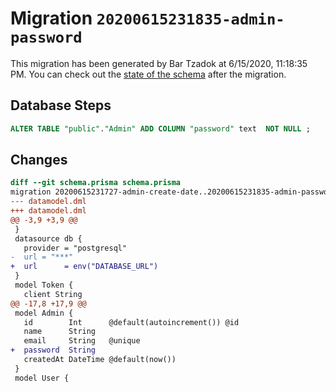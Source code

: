 # Migration `20200615231835-admin-password`

This migration has been generated by Bar Tzadok at 6/15/2020, 11:18:35 PM.
You can check out the [state of the schema](./schema.prisma) after the migration.

## Database Steps

```sql
ALTER TABLE "public"."Admin" ADD COLUMN "password" text  NOT NULL ;
```

## Changes

```diff
diff --git schema.prisma schema.prisma
migration 20200615231727-admin-create-date..20200615231835-admin-password
--- datamodel.dml
+++ datamodel.dml
@@ -3,9 +3,9 @@
 }
 datasource db {
   provider = "postgresql"
-  url = "***"
+  url      = env("DATABASE_URL")
 }
 model Token {
   client String
@@ -17,8 +17,9 @@
 model Admin {
   id        Int      @default(autoincrement()) @id
   name      String
   email     String   @unique
+  password  String
   createdAt DateTime @default(now())
 }
 model User {
```


